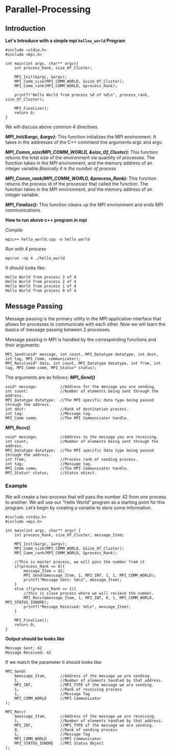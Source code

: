# Parallel-Processing
## Introduction

**Let's Introduce with a simple mpi ``hellow_world`` Program**
````
#include <stdio.h>
#include <mpi.h>

int main(int argc, char** argv){
    int process_Rank, size_Of_Cluster;

    MPI_Init(&argc, &argv);
    MPI_Comm_size(MPI_COMM_WORLD, &size_Of_Cluster);
    MPI_Comm_rank(MPI_COMM_WORLD, &process_Rank);

    printf("Hello World from process %d of %d\n", process_rank, size_Of_Cluster);

    MPI_Finalize();
    return 0;
}
````
We will discuss above common 4 directives.

***MPI_Init(&argc, &argv):*** This function initializes the MPI environment. It takes in the addresses of the C++ command line arguments argc and argv.

***MPI_Comm_size(MPI_COMM_WORLD, &size_Of_Cluster):***  This function returns the total size of the environment via quantity of processes. The function takes in the MPI environment, and the memory address of an integer variable.*Basically it is the number of process*

***MPI_Comm_rank(MPI_COMM_WORLD, &process_Rank):***  This function returns the process id of the processor that called the function. The function takes in the MPI environment, and the memory address of an integer variable.

***MPI_Finalize():*** This function cleans up the MPI environment and ends MPI communications.



**How to run above c++ program in mpi**

*Compile*
````
mpic++ hello_world.cpp -o hello_world
````
*Run with 4 process*
````
mpirun -np 4 ./hello_world

````
It should looks like:
````
Hello World from process 3 of 4
Hello World from process 2 of 4
Hello World from process 1 of 4
Hello World from process 0 of 4
````



## Message Passing
Message passing is the primary utility in the MPI application interface that allows for processes to communicate with each other. Now we will learn the basics of message passing between 2 processes.

Message passing in MPI is handled by the corresponding functions and their arguments:
````
MPI_Send(void* message, int count, MPI_Datatype datatype, int dest, int tag, MPI_Comm, communicator);
MPI_Recv(void* data, int count, MPI_Datatype datatype, int from, int tag, MPI_Comm comm, MPI_Status* status);
````

The arguments are as follows:
***MPI_Send()***
````
void* message:          //Address for the message you are sending.
int count:              //Number of elements being sent through the address.
MPI_Datatype datatype:  //The MPI specific data type being passed through the address.
int dest:               //Rank of destination process.
int tag:                //Message tag.
MPI_Comm comm;          //The MPI Communicator handle.
````


***MPI_Recv()***
````
void* message;          //Address to the message you are receiving.
int count;              //Number of elements being sent through the address.
MPI_Datatype datatype;  //The MPI specific data type being passed through the address.
int from;               //Process rank of sending process.
int tag;                //Message tag.
MPI_Comm comm;          //The MPI Communicator handle.
MPI_Status* status;     //Status object.
````

### Example
We will create a two-process that will pass the number 42 from one process to another. We will use our “Hello World” program as a starting point for this program. Let’s begin by creating a variable to store some information.
````
#include <stdio.h>
#include <mpi.h>

int main(int argc, char** argv) {
    int process_Rank, size_Of_Cluster, message_Item;

    MPI_Init(&argc, &argv);
    MPI_Comm_size(MPI_COMM_WORLD, &size_Of_Cluster);
    MPI_Comm_rank(MPI_COMM_WORLD, &process_Rank);

    //This is master process, we will pass the number from it
    if(process_Rank == 0){
        message_Item = 42;
        MPI_Send(&message_Item, 1, MPI_INT, 1, 1, MPI_COMM_WORLD);
        printf("Message Sent: %d\n", message_Item);
    }
    else if(process_Rank == 1){
        //this is slave process where we will recieve the number.
        MPI_Recv(&message_Item, 1, MPI_INT, 0, 1, MPI_COMM_WORLD, MPI_STATUS_IGNORE);
        printf("Message Received: %d\n", message_Item);
    }

    MPI_Finalize();
    return 0;
}
````

**Output should be looks like**
````
Message Sent: 42
Message Received: 42
````

If we match the parameter it should looks like:
````
MPI_Send(
    &message_Item,      //Address of the message we are sending.
    1,                  //Number of elements handled by that address.
    MPI_INT,            //MPI_TYPE of the message we are sending.
    1,                  //Rank of receiving process
    1,                  //Message Tag
    MPI_COMM_WORLD      //MPI Communicator
);

MPI_Recv(
    &message_Item,      //Address of the message we are receiving.
    1,                  //Number of elements handled by that address.
    MPI_INT,            //MPI_TYPE of the message we are sending.
    0,                  //Rank of sending process
    1,                  //Message Tag
    MPI_COMM_WORLD      //MPI Communicator
    MPI_STATUS_IGNORE   //MPI Status Object
);
````


